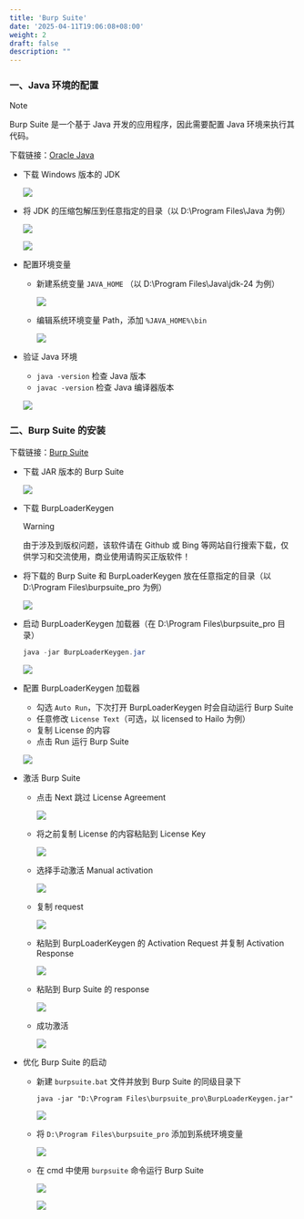 ```yaml
---
title: 'Burp Suite'
date: '2025-04-11T19:06:08+08:00'
weight: 2
draft: false
description: ""
---
```


### 一、Java 环境的配置

> [!NOTE]
> Burp Suite 是一个基于 Java 开发的应用程序，因此需要配置 Java 环境来执行其代码。

下载链接：[Oracle Java](https://www.oracle.com/cn/java/technologies/downloads/)

- 下载 Windows 版本的 JDK
    
  ![](https://Puppy1599.github.io/picx-images-hosting/Typora/networkSecurity/image.9nzz4z8iki.webp)

- 将 JDK 的压缩包解压到任意指定的目录（以 D:\Program Files\Java 为例）

  ![](https://Puppy1599.github.io/picx-images-hosting/Typora/networkSecurity/QQ_1744372720740.4joafpmxa8.webp)

  ![](https://Puppy1599.github.io/picx-images-hosting/Typora/networkSecurity/QQ_1744372788610.3gol4tseha.webp)

- 配置环境变量

  - 新建系统变量 `JAVA_HOME` （以 D:\Program Files\Java\jdk-24 为例） 

    ![](https://Puppy1599.github.io/picx-images-hosting/Typora/networkSecurity/QQ_1744373044169.77dqq2mugh.webp)

  - 编辑系统环境变量 Path，添加 `%JAVA_HOME%\bin`

    ![](https://Puppy1599.github.io/picx-images-hosting/Typora/networkSecurity/QQ_1744373101150.45vagilgq.webp)

- 验证 Java 环境
  - `java -version` 检查 Java 版本
  - `javac -version` 检查 Java 编译器版本

  ![](https://Puppy1599.github.io/picx-images-hosting/Typora/networkSecurity/QQ_1744376999793.6m433u99tk.webp)

### 二、Burp Suite 的安装

下载链接：[Burp Suite](https://portswigger.net/burp/releases)

- 下载 JAR 版本的 Burp Suite

  ![](https://Puppy1599.github.io/picx-images-hosting/Typora/networkSecurity/QQ_1744378175830.51ec4dx3mn.webp)

- 下载 BurpLoaderKeygen

  > [!WARNING]
  > 由于涉及到版权问题，该软件请在 Github 或 Bing 等网站自行搜索下载，仅供学习和交流使用，商业使用请购买正版软件！

- 将下载的 Burp Suite 和 BurpLoaderKeygen 放在任意指定的目录（以 D:\Program Files\burpsuite_pro 为例）

  ![](https://Puppy1599.github.io/picx-images-hosting/Typora/networkSecurity/QQ_1744384976457.39ld9n27sq.webp)

- 启动 BurpLoaderKeygen 加载器（在 D:\Program Files\burpsuite_pro 目录）

  ```powershell
  java -jar BurpLoaderKeygen.jar
  ```

  ![](https://Puppy1599.github.io/picx-images-hosting/Typora/networkSecurity/QQ_1744472686180.5mnzs91e6k.webp)

- 配置 BurpLoaderKeygen 加载器
  - 勾选 `Auto Run`，下次打开 BurpLoaderKeygen 时会自动运行 Burp Suite
  - 任意修改 `License Text`（可选，以 licensed to Hailo 为例）
  - 复制 License 的内容
  - 点击 Run 运行 Burp Suite

  ![](https://Puppy1599.github.io/picx-images-hosting/Typora/networkSecurity/QQ_1744385165274.5xatjzv94r.webp)

- 激活 Burp Suite

  - 点击 Next 跳过 License Agreement

    ![](https://Puppy1599.github.io/picx-images-hosting/Typora/networkSecurity/QQ_1744382589175.b9365fhad.webp)

  - 将之前复制 License 的内容粘贴到 License Key

    ![](https://Puppy1599.github.io/picx-images-hosting/Typora/networkSecurity/QQ_1744385245782.5j4dt4my9p.webp)

  - 选择手动激活 Manual activation

    ![](https://Puppy1599.github.io/picx-images-hosting/Typora/networkSecurity/QQ_1744385266254.3k872shfy6.webp)

  - 复制 request

    ![](https://Puppy1599.github.io/picx-images-hosting/Typora/networkSecurity/QQ_1744385287177.8z6pl7wlbz.webp)

  - 粘贴到 BurpLoaderKeygen 的 Activation Request 并复制 Activation Response

    ![](https://Puppy1599.github.io/picx-images-hosting/Typora/networkSecurity/QQ_1744385313072.9gwr9sxyww.webp)

  - 粘贴到 Burp Suite 的 response

    ![](https://Puppy1599.github.io/picx-images-hosting/Typora/networkSecurity/QQ_1744389817132.102cq6qp1a.webp)

  - 成功激活

    ![](https://Puppy1599.github.io/picx-images-hosting/Typora/networkSecurity/QQ_1744385332124.8adg1792bl.webp)

- 优化 Burp Suite 的启动 

  - 新建 `burpsuite.bat` 文件并放到 Burp Suite 的同级目录下

    ```shell
    java -jar "D:\Program Files\burpsuite_pro\BurpLoaderKeygen.jar"
    ```
    
    ![](https://Puppy1599.github.io/picx-images-hosting/Typora/networkSecurity/QQ_1744386453453.2yyjghmzna.webp)

  - 将 `D:\Program Files\burpsuite_pro` 添加到系统环境变量

    ![](https://Puppy1599.github.io/picx-images-hosting/Typora/networkSecurity/QQ_1744386152557.1vyu5lr5rp.webp)

  - 在 cmd 中使用 `burpsuite` 命令运行 Burp Suite

    ![](https://Puppy1599.github.io/picx-images-hosting/Typora/networkSecurity/QQ_1744386519216.60ufhpobuf.webp)

    ![](https://Puppy1599.github.io/picx-images-hosting/Typora/networkSecurity/QQ_1744385371172.73u4slk5pw.webp)